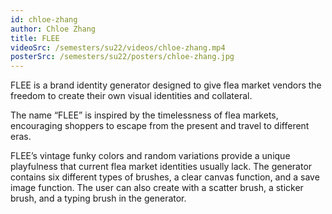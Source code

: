 ```yaml
---
id: chloe-zhang
author: Chloe Zhang
title: FLEE
videoSrc: /semesters/su22/videos/chloe-zhang.mp4
posterSrc: /semesters/su22/posters/chloe-zhang.jpg
---
```


FLEE is a brand identity generator designed to give flea market vendors the freedom to create their own visual identities and collateral.

The name “FLEE” is inspired by the timelessness of flea markets, encouraging shoppers to escape from the present and travel to different eras.

FLEE’s vintage funky colors and random variations provide a unique playfulness that current flea market identities usually lack. The generator contains six different types of brushes, a clear canvas function, and a save image function. The user can also create with a scatter brush, a sticker brush, and a typing brush in the generator.